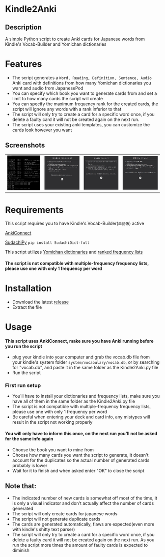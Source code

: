 # Kindle2Anki

## Description
A simple Python script to create Anki cards for Japanese words from Kindle's Vocab-Builder and Yomichan dictionaries

# Features
- The script generates a ```Word, Reading, Definition, Sentence, Audio``` Anki card with definitions from how many Yomichan dictionaries you want and audio from JapanesePod
- You can specify which book you want to generate cards from and set a limit to how many cards the script will create
- You can specify the maximum frequency rank for the created cards, the script will ignore any words with a rank inferior to that
- The script will only try to create a card for a specific word once, if you delete a faulty card it will not be created again on the next run.
- The script uses your existing anki templates, you can customize the cards look however you want

## Screenshots
<table>
  <tr>
    <td> <img src="Screenshots/Kindle2Anki_running.JPG" width=auto height=auto></td>
    <td><img src="Screenshots/Kindle2Anki_Card1.JPG" width=auto height=auto></td>
    <td><img src="Screenshots/Kindle2Anki_Card2.JPG" width=auto height=auto></td>
    <td><img src="Screenshots/Kindle2Anki_Card3.JPG" width=auto height=auto></td>
  </tr>
 </table>

# Requirements
This script requires you to have Kindle's Vocab-Builder(```単語帳```) active

[AnkiConnect](https://ankiweb.net/shared/info/2055492159)

[SudachiPy](https://pypi.org/project/SudachiDict-full/) ```pip install SudachiDict-full```

This script utilizes [Yomichan dictionaries](https://github.com/FooSoft/yomichan#dictionaries) and [ranked frequency lists](https://drive.google.com/drive/folders/1g1drkFzokc8KNpsPHoRmDJ4OtMTWFuXi)
#### The script is not compatible with multiple-frequency frequency lists, please use one with only 1 frequency per word

# Installation
- Download the latest [release](https://github.com/Kartoffel0/Kindle2Anki/releases)
- Extract the file

# Usage
#### This script uses AnkiConnect, make sure you have Anki running before you run the script
- plug your kindle into your computer and grab the vocab.db file from your kindle's system folder ```system/vocabulary/vocab.db```, or by searching for "vocab.db", and paste it in the same folder as the Kindle2Anki.py file
- Run the script

### First run setup
- You'll have to install your dictionaries and frequency lists, make sure you have all of them in the same folder as the Kindle2Anki.py file
- The script is not compatible with multiple-frequency frequency lists, please use one with only 1 frequency per word
- Be careful when entering your deck and card info, any mistypes will result in the script not working properly
#### You will only have to inform this once, on the next run you'll not be asked for the same info again

- Choose the book you want to mine from
- Choose how many cards you want the script to generate, it doesn't account for the duplicates so the actual number of generated cards probably is lower
- Wait for it to finish and when asked enter "OK" to close the script

## Note that:
- The indicated number of new cards is somewhat off most of the time, it is only a visual indicator and don't actually affect the number of cards generated
- The script will only create cards for japanese words
- The script will not generate duplicate cards
- The cards are generated automatically, flaws are expected(even more with kindle's shitty text parser)
- The script will only try to create a card for a specific word once, if you delete a faulty card it will not be created again on the next run. As you run the script more times the amount of faulty cards is expected to diminish

